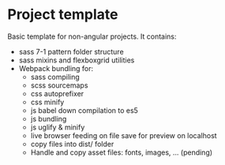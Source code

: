 # Project template

Basic template for non-angular projects. It contains:

  - sass 7-1 pattern folder structure
  - sass mixins and flexboxgrid utilities
  - Webpack bundling for:
    - sass compiling
    - scss sourcemaps
    - css autoprefixer
    - css minify
    - js babel down compilation to es5
    - js bundling
    - js uglify & minify
    - live browser feeding on file save for preview on localhost
    - copy files into dist/ folder
    - Handle and copy asset files: fonts, images, ... (pending)